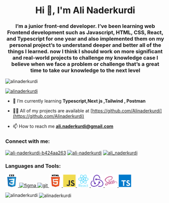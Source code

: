 <h1 align="center">Hi 👋, I'm Ali Naderkurdi</h1>
<h3 align="center">I’m a junior front-end developer. I’ve been learning web Frontend development such as Javascript, HTML, CSS, React, and Typescript for one year and also implemented them on my personal project’s to understand deeper and better all of the things I learned. now I think I should work on more significant and real-world projects to challenge my knowledge case I believe when we face a problem or challenge that’s a great time to take our knowledge to the next level</h3>

<p align="left"> <img src="https://komarev.com/ghpvc/?username=alinaderkurdi&label=Profile%20views&color=0e75b6&style=flat" alt="alinaderkurdi" /> </p>

<p align="left"> <a href="https://github.com/ryo-ma/github-profile-trophy"><img src="https://github-profile-trophy.vercel.app/?username=alinaderkurdi" alt="alinaderkurdi" /></a> </p>

- 🌱 I’m currently learning **Typescript,Next js ,Tailwind , Postman**

- 👨‍💻 All of my projects are available at [https://github.com/Alinaderkurdi](https://github.com/Alinaderkurdi)

- 📫 How to reach me **ali.naderkurdi@gmail.com**

<h3 align="left">Connect with me:</h3>
<p align="left">
<a href="https://linkedin.com/in/ali-naderkurdi-b424aa263" target="blank"><img align="center" src="https://raw.githubusercontent.com/rahuldkjain/github-profile-readme-generator/master/src/images/icons/Social/linked-in-alt.svg" alt="ali-naderkurdi-b424aa263" height="30" width="40" /></a>
<a href="https://stackoverflow.com/users/ali-naderkurdi" target="blank"><img align="center" src="https://raw.githubusercontent.com/rahuldkjain/github-profile-readme-generator/master/src/images/icons/Social/stack-overflow.svg" alt="ali-naderkurdi" height="30" width="40" /></a>
<a href="https://instagram.com/ali_naderkurdi" target="blank"><img align="center" src="https://raw.githubusercontent.com/rahuldkjain/github-profile-readme-generator/master/src/images/icons/Social/instagram.svg" alt="ali_naderkurdi" height="30" width="40" /></a>
</p>

<h3 align="left">Languages and Tools:</h3>
<p align="left"> <a href="https://www.w3schools.com/css/" target="_blank" rel="noreferrer"> <img src="https://raw.githubusercontent.com/devicons/devicon/master/icons/css3/css3-original-wordmark.svg" alt="css3" width="40" height="40"/> </a> <a href="https://www.figma.com/" target="_blank" rel="noreferrer"> <img src="https://www.vectorlogo.zone/logos/figma/figma-icon.svg" alt="figma" width="40" height="40"/> </a> <a href="https://git-scm.com/" target="_blank" rel="noreferrer"> <img src="https://www.vectorlogo.zone/logos/git-scm/git-scm-icon.svg" alt="git" width="40" height="40"/> </a> <a href="https://www.w3.org/html/" target="_blank" rel="noreferrer"> <img src="https://raw.githubusercontent.com/devicons/devicon/master/icons/html5/html5-original-wordmark.svg" alt="html5" width="40" height="40"/> </a> <a href="https://developer.mozilla.org/en-US/docs/Web/JavaScript" target="_blank" rel="noreferrer"> <img src="https://raw.githubusercontent.com/devicons/devicon/master/icons/javascript/javascript-original.svg" alt="javascript" width="40" height="40"/> </a> <a href="https://reactjs.org/" target="_blank" rel="noreferrer"> <img src="https://raw.githubusercontent.com/devicons/devicon/master/icons/react/react-original-wordmark.svg" alt="react" width="40" height="40"/> </a> <a href="https://redux.js.org" target="_blank" rel="noreferrer"> <img src="https://raw.githubusercontent.com/devicons/devicon/master/icons/redux/redux-original.svg" alt="redux" width="40" height="40"/> </a> <a href="https://sass-lang.com" target="_blank" rel="noreferrer"> <img src="https://raw.githubusercontent.com/devicons/devicon/master/icons/sass/sass-original.svg" alt="sass" width="40" height="40"/> </a> <a href="https://www.typescriptlang.org/" target="_blank" rel="noreferrer"> <img src="https://raw.githubusercontent.com/devicons/devicon/master/icons/typescript/typescript-original.svg" alt="typescript" width="40" height="40"/> </a> </p>

<p><img align="left" src="https://github-readme-stats.vercel.app/api/top-langs?username=alinaderkurdi&show_icons=true&locale=en&layout=compact" alt="alinaderkurdi" /></p>

<p>&nbsp;<img align="center" src="https://github-readme-stats.vercel.app/api?username=alinaderkurdi&show_icons=true&locale=en" alt="alinaderkurdi" /></p>
